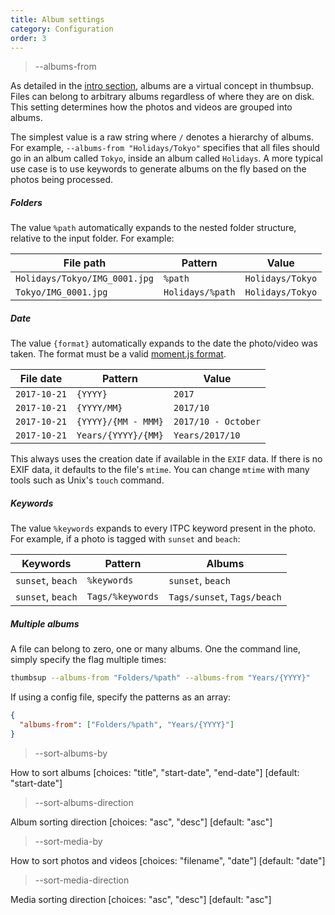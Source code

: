 ```yaml
---
title: Album settings
category: Configuration
order: 3
---
```


> \-\-albums-from

As detailed in the [intro section](../../1-introduction/concepts), albums are a virtual concept in thumbsup.
Files can belong to arbitrary albums regardless of where they are on disk.
This setting determines how the photos and videos are grouped into albums.

The simplest value is a raw string where `/` denotes a hierarchy of albums. For example,
`--albums-from "Holidays/Tokyo"` specifies that all files should go in an album called `Tokyo`,
inside an album called `Holidays`.
A more typical use case is to use keywords to generate albums on the fly based on the photos being processed.

##### Folders

The value `%path` automatically expands to the nested folder structure, relative to the input folder.
For example:

| File path | Pattern | Value |
|-----------|---------|-------|
| `Holidays/Tokyo/IMG_0001.jpg` | `%path` | `Holidays/Tokyo` |
| `Tokyo/IMG_0001.jpg` | `Holidays/%path` | `Holidays/Tokyo` |

##### Date

The value `{format}` automatically expands to the date the photo/video was taken.
The format must be a valid [moment.js format](https://momentjs.com/docs/#/displaying/format/).

| File date | Pattern | Value |
|-----------|---------|-------|
| `2017-10-21` | `{YYYY}` | `2017` |
| `2017-10-21` | `{YYYY/MM}` | `2017/10` |
| `2017-10-21` | `{YYYY}/{MM - MMM}` | `2017/10 - October` |
| `2017-10-21` | `Years/{YYYY}/{MM}` | `Years/2017/10` |

This always uses the creation date if available in the <code>EXIF</code> data.
If there is no EXIF data, it defaults to the file's <code>mtime</code>.
You can change `mtime` with many tools such as Unix's <code>touch</code> command.

##### Keywords

The value `%keywords` expands to every ITPC keyword present in the photo.
For example, if a photo is tagged with `sunset` and `beach`:

| Keywords | Pattern | Albums |
|-----------|---------|-------|
| `sunset`, `beach` | `%keywords` | `sunset`, `beach` |
| `sunset`, `beach` | `Tags/%keywords` | `Tags/sunset`, `Tags/beach` |


##### Multiple albums

A file can belong to zero, one or many albums.
One the command line, simply specify the flag multiple times:

```bash
thumbsup --albums-from "Folders/%path" --albums-from "Years/{YYYY}"
```

If using a config file, specify the patterns as an array:

```json
{
  "albums-from": ["Folders/%path", "Years/{YYYY}"]
}
```


> \-\-sort-albums-by

How to sort albums  [choices: "title", "start-date", "end-date"] [default: "start-date"]

> \-\-sort-albums-direction

Album sorting direction  [choices: "asc", "desc"] [default: "asc"]

> \-\-sort-media-by

How to sort photos and videos  [choices: "filename", "date"] [default: "date"]

> \-\-sort-media-direction

Media sorting direction  [choices: "asc", "desc"] [default: "asc"]
